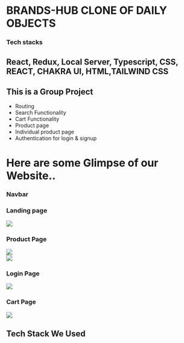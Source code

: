 

# BRANDS-HUB CLONE OF DAILY OBJECTS <br>

<h3>Tech stacks</h3>
<h2>React, Redux, Local Server, Typescript, CSS, REACT, CHAKRA UI, HTML,TAILWIND CSS</h2>
<h2>This is a Group Project</h2>
<ul>
 <li>
   Routing</li>
<li>Search Functionality</li>
<li>Cart Functionality</li>
<li>Product page</li>
  <li>Individual product page</li>
<li>Authentication for login & signup</li>

</ul>
<h1>
Here are some Glimpse of our Website..</h1>
<h3>Navbar<h3>
  
  
  
  <h3>Landing page</h3>
  <img src="https://i.ibb.co/HVXkwRC/dailyobj1.png"/>
  
  <h3>Product Page</h3>
  <img src="https://i.ibb.co/sRpCJgc/dailyobj2.png"/><br/>
  <img src="https://i.ibb.co/X4bwNtY/dailyobj4.png"/>
  <h3>Login Page</h3>
    <img src="https://i.ibb.co/MSV67Xh/dailyobj3.png"/>
  
  <h3>Cart Page</h3>
  
  <img src="https://i.ibb.co/x31FwjC/dailyobj5.png"/>
 
 
 
 <h2> Tech Stack We Used <h2>
   <h4>  </h4>
